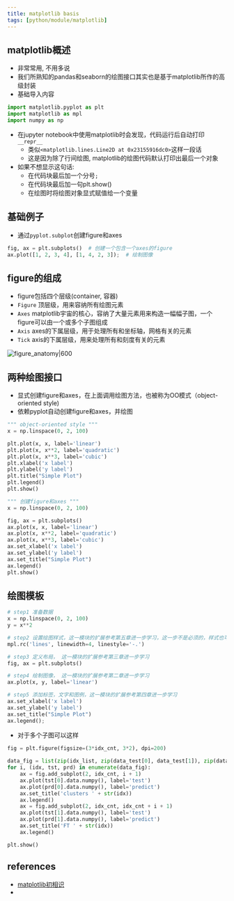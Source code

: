 ```yaml
---
title: matplotlib basis
tags: [python/module/matplotlib]
---
```




## matplotlib概述

- 非常常用, 不用多说
- 我们所熟知的pandas和seaborn的绘图接口其实也是基于matplotlib所作的高级封装
- 基础导入内容
```python
import matplotlib.pyplot as plt
import matplotlib as mpl
import numpy as np
```

- 在jupyter notebook中使用matplotlib时会发现，代码运行后自动打印`__repr__`
	- 类似`<matplotlib.lines.Line2D at 0x23155916dc0>`这样一段话
	- 这是因为除了行间绘图, matplotlib的绘图代码默认打印出最后一个对象
- 如果不想显示这句话:
	- 在代码块最后加一个分号`;`
	- 在代码块最后加一句plt.show()
	- 在绘图时将绘图对象显式赋值给一个变量


## 基础例子
- 通过`pyplot.subplot`创建figure和axes
```python
fig, ax = plt.subplots()  # 创建一个包含一个axes的figure
ax.plot([1, 2, 3, 4], [1, 4, 2, 3]);  # 绘制图像
```



## figure的组成

- figure包括四个层级(container, 容器)
-   `Figure` 顶层级，用来容纳所有绘图元素
-   `Axes` matplotlib宇宙的核心，容纳了大量元素用来构造一幅幅子图，一个figure可以由一个或多个子图组成
-   `Axis` axes的下属层级，用于处理所有和坐标轴，网格有关的元素
-   `Tick` axis的下属层级，用来处理所有和刻度有关的元素

![figure_anatomy|600](https://matplotlib.org/_images/anatomy.png)


## 两种绘图接口

- 显式创建figure和axes，在上面调用绘图方法，也被称为OO模式（object-oriented style) 
- 依赖pyplot自动创建figure和axes，并绘图

```python
""" object-oriented style """
x = np.linspace(0, 2, 100)

plt.plot(x, x, label='linear') 
plt.plot(x, x**2, label='quadratic')  
plt.plot(x, x**3, label='cubic')
plt.xlabel('x label')
plt.ylabel('y label')
plt.title("Simple Plot")
plt.legend()
plt.show()
```



```python
""" 创建figure和axes """
x = np.linspace(0, 2, 100)

fig, ax = plt.subplots()  
ax.plot(x, x, label='linear')  
ax.plot(x, x**2, label='quadratic')  
ax.plot(x, x**3, label='cubic')  
ax.set_xlabel('x label') 
ax.set_ylabel('y label') 
ax.set_title("Simple Plot")  
ax.legend() 
plt.show()
```



## 绘图模板

```python
# step1 准备数据
x = np.linspace(0, 2, 100)
y = x**2

# step2 设置绘图样式，这一模块的扩展参考第五章进一步学习，这一步不是必须的，样式也可以在绘制图像是进行设置
mpl.rc('lines', linewidth=4, linestyle='-.')

# step3 定义布局， 这一模块的扩展参考第三章进一步学习
fig, ax = plt.subplots()  

# step4 绘制图像， 这一模块的扩展参考第二章进一步学习
ax.plot(x, y, label='linear')  

# step5 添加标签，文字和图例，这一模块的扩展参考第四章进一步学习
ax.set_xlabel('x label') 
ax.set_ylabel('y label') 
ax.set_title("Simple Plot")  
ax.legend();
```

- 对于多个子图可以这样
```python
fig = plt.figure(figsize=(3*idx_cnt, 3*2), dpi=200)
  
data_fig = list(zip(idx_list, zip(data_test[0], data_test[1]), zip(data_pred[0], data_pred[1])))
for i, (idx, tst, prd) in enumerate(data_fig):
    ax = fig.add_subplot(2, idx_cnt, i + 1)
    ax.plot(tst[0].data.numpy(), label='test')
    ax.plot(prd[0].data.numpy(), label='predict')
    ax.set_title('clusters ' + str(idx))
    ax.legend()
    ax = fig.add_subplot(2, idx_cnt, idx_cnt + i + 1)
    ax.plot(tst[1].data.numpy(), label='test')
    ax.plot(prd[1].data.numpy(), label='predict')
    ax.set_title('FT ' + str(idx))
    ax.legend()

plt.show()
```




## references

- [matplotlib初相识](https://datawhalechina.github.io/fantastic-matplotlib/%E7%AC%AC%E4%B8%80%E5%9B%9E%EF%BC%9AMatplotlib%E5%88%9D%E7%9B%B8%E8%AF%86/index.html#id4)
- 